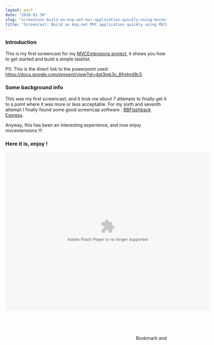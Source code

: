 ```yaml
---
layout: post
date: "2010-01-30"
slug: "screencast-build-an-asp.net-mvc-application-quickly-using-mvcextensions"
title: 'Screencast: Build an Asp.net MVC application quickly using MVCExtensions'
---
```


<h3>Introduction<br /></h3>
<p>This is my first screencast for my <a href="https://github.com/ToJans/MVCExtensions" target="_blank">MVCExtensions project</a>, it shows you how to get started and build a simple tasklist.</p>
<p>PS: This is the direct link to the powerpoint used:<br /> <a href="https://docs.google.com/present/view?id=dgt3mk3c_6fmhrd9c5">https://docs.google.com/present/view?id=dgt3mk3c_6fmhrd9c5</a></p>
<h3>Some background info</h3>
<p>This was my first screencast, and it took me about 7 attempts to finally get it to a point where it was more or less acceptable. For my sixth and seventh attempt I finally found some good screencap software : <a href="https://www.bbsoftware.co.uk/bbflashbackexpress/home.aspx?app=FBExpress2&amp;did=-1&amp;rid=0&amp;cc=true" target="_blank">BBFlashback Express</a>.</p>
<p>Anyway, this has been an interesting experience, and now enjoy mvcextensions !!!</p>
<p></p>
<h3>Here it is, enjoy !</h3>
<p>
<object classid="clsid:D27CDB6E-AE6D-11cf-96B8-444553540000" width="639" height="496" codebase="https://download.macromedia.com/pub/shockwave/cabs/flash/swflash.cab#version=9,0,0,28;">
<param name="movie" value="MvcExtensions.swf" />
<param name="quality" value="high" />
<param name="bgcolor" value="#FFFFFF" />
<param name="allowFullScreen" value="true" /><embed type="application/x-shockwave-flash" width="639" height="496" src="https://www.corebvba.be/blog/file.axd?file=2010%2f1%2fMvcExtensionsIntro.swf" allowfullscreen="true" quality="high" bgcolor="#FFFFFF" pluginspage="https://www.macromedia.com/shockwave/download/index.cgi?P1_Prod_Version=ShockwaveFlash"></embed>
</object>
</p>
<p>&nbsp;</p>
<p>&nbsp;</p><div style="text-align:right"><a class="addthis_button" href="https://www.addthis.com/bookmark.php?v=250&amp;pub=xa-4aec37702e3161d4"><img src="https://s7.addthis.com/static/btn/v2/lg-share-en.gif" width="125" height="16" alt="Bookmark and Share" style="border:0"/></a><script type="text/javascript" src="https://s7.addthis.com/js/250/addthis_widget.js#pub=xa-4aec37702e3161d4"></script></div>
